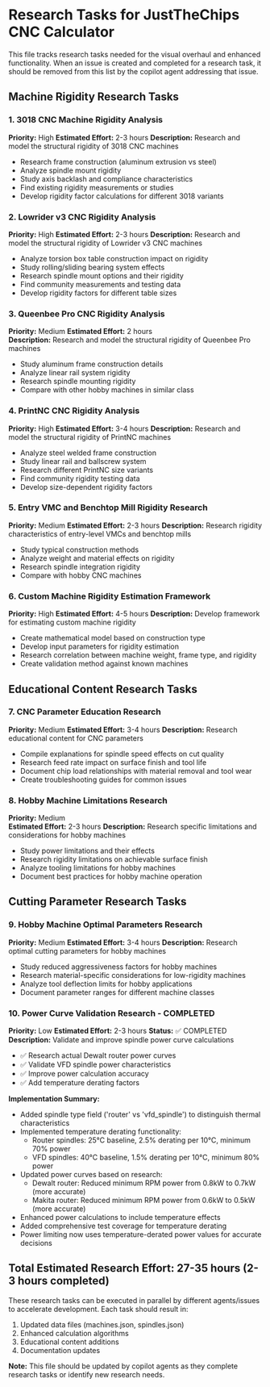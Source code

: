 # Research Tasks for JustTheChips CNC Calculator

This file tracks research tasks needed for the visual overhaul and enhanced functionality. When an issue is created and completed for a research task, it should be removed from this list by the copilot agent addressing that issue.

## Machine Rigidity Research Tasks

### 1. 3018 CNC Machine Rigidity Analysis
**Priority:** High
**Estimated Effort:** 2-3 hours
**Description:** Research and model the structural rigidity of 3018 CNC machines
- Research frame construction (aluminum extrusion vs steel)
- Analyze spindle mount rigidity
- Study axis backlash and compliance characteristics
- Find existing rigidity measurements or studies
- Develop rigidity factor calculations for different 3018 variants

### 2. Lowrider v3 CNC Rigidity Analysis  
**Priority:** High
**Estimated Effort:** 2-3 hours
**Description:** Research and model the structural rigidity of Lowrider v3 CNC machines
- Analyze torsion box table construction impact on rigidity
- Study rolling/sliding bearing system effects
- Research spindle mount options and their rigidity
- Find community measurements and testing data
- Develop rigidity factors for different table sizes

### 3. Queenbee Pro CNC Rigidity Analysis
**Priority:** Medium
**Estimated Effort:** 2 hours  
**Description:** Research and model the structural rigidity of Queenbee Pro machines
- Study aluminum frame construction details
- Analyze linear rail system rigidity
- Research spindle mounting rigidity
- Compare with other hobby machines in similar class

### 4. PrintNC CNC Rigidity Analysis
**Priority:** High
**Estimated Effort:** 3-4 hours
**Description:** Research and model the structural rigidity of PrintNC machines
- Analyze steel welded frame construction
- Study linear rail and ballscrew system
- Research different PrintNC size variants
- Find community rigidity testing data
- Develop size-dependent rigidity factors

### 5. Entry VMC and Benchtop Mill Rigidity Research
**Priority:** Medium
**Estimated Effort:** 2-3 hours
**Description:** Research rigidity characteristics of entry-level VMCs and benchtop mills
- Study typical construction methods
- Analyze weight and material effects on rigidity
- Research spindle integration rigidity
- Compare with hobby CNC machines

### 6. Custom Machine Rigidity Estimation Framework
**Priority:** High
**Estimated Effort:** 4-5 hours
**Description:** Develop framework for estimating custom machine rigidity
- Create mathematical model based on construction type
- Develop input parameters for rigidity estimation
- Research correlation between machine weight, frame type, and rigidity
- Create validation method against known machines

## Educational Content Research Tasks

### 7. CNC Parameter Education Research
**Priority:** Medium
**Estimated Effort:** 3-4 hours
**Description:** Research educational content for CNC parameters
- Compile explanations for spindle speed effects on cut quality
- Research feed rate impact on surface finish and tool life
- Document chip load relationships with material removal and tool wear
- Create troubleshooting guides for common issues

### 8. Hobby Machine Limitations Research
**Priority:** Medium  
**Estimated Effort:** 2-3 hours
**Description:** Research specific limitations and considerations for hobby machines
- Study power limitations and their effects
- Research rigidity limitations on achievable surface finish
- Analyze tooling limitations for hobby machines
- Document best practices for hobby machine operation

## Cutting Parameter Research Tasks

### 9. Hobby Machine Optimal Parameters Research
**Priority:** Medium
**Estimated Effort:** 3-4 hours
**Description:** Research optimal cutting parameters for hobby machines
- Study reduced aggressiveness factors for hobby machines
- Research material-specific considerations for low-rigidity machines
- Analyze tool deflection limits for hobby applications
- Document parameter ranges for different machine classes

### 10. Power Curve Validation Research - COMPLETED
**Priority:** Low
**Estimated Effort:** 2-3 hours
**Status:** ✅ COMPLETED
**Description:** Validate and improve spindle power curve calculations
- ✅ Research actual Dewalt router power curves
- ✅ Validate VFD spindle power characteristics
- ✅ Improve power calculation accuracy
- ✅ Add temperature derating factors

**Implementation Summary:**
- Added spindle type field ('router' vs 'vfd_spindle') to distinguish thermal characteristics
- Implemented temperature derating functionality:
  - Router spindles: 25°C baseline, 2.5% derating per 10°C, minimum 70% power
  - VFD spindles: 40°C baseline, 1.5% derating per 10°C, minimum 80% power
- Updated power curves based on research:
  - Dewalt router: Reduced minimum RPM power from 0.8kW to 0.7kW (more accurate)
  - Makita router: Reduced minimum RPM power from 0.6kW to 0.5kW (more accurate)
- Enhanced power calculations to include temperature effects
- Added comprehensive test coverage for temperature derating
- Power limiting now uses temperature-derated power values for accurate decisions

## Total Estimated Research Effort: 27-35 hours (2-3 hours completed)

These research tasks can be executed in parallel by different agents/issues to accelerate development. Each task should result in:
1. Updated data files (machines.json, spindles.json)
2. Enhanced calculation algorithms
3. Educational content additions
4. Documentation updates

**Note:** This file should be updated by copilot agents as they complete research tasks or identify new research needs.